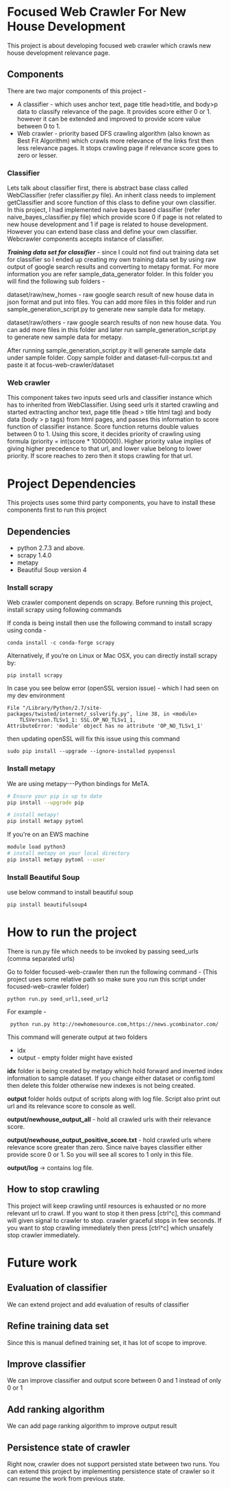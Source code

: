 # Focused Web Crawler For New House Development
This project is about developing focused web crawler which crawls new house development relevance page.

## Components 
There are two major components of this project -
- A classifier - which uses anchor text, page title head>title, and body>p data to classify relevance of the page. It provides score either 0 or 1. however it can be extended and improved to provide
score value between 0 to 1.
- Web crawler - priority based DFS crawling algorithm (also known as Best Fit Algorithm) which crawls more relevance of the links first then less relevance pages. It stops crawling page if relevance score goes to zero or lesser.

### Classifier
Lets talk about classifier first, there is abstract base class called WebClassifier (refer classifier.py file).
An inherit class needs to implement getClassifier and score function of this class to define your own classifier.
In this project, I had implemented naive bayes based classifier (refer naive_bayes_classifier.py file) which provide score 0 if page is not related to new house development and 1 if page is related to house development.
However you can extend base class and define your own classifier. Webcrawler components accepts instance of classifier.

**_Training data set for classifier_** -
since I could not find out training data set for classifier so I ended up creating my own training data set by using raw output of google search results and converting to metapy format.
For more information you are refer sample_data_generator folder. In this folder you will find the following sub folders -

dataset/raw/new_homes - raw google search result of new house data in json format and put into files. You can add more files in this folder and run sample_generation_script.py to generate new sample data for metapy.

dataset/raw/others - raw google search results of non new house data. You can add more files in this folder and later run sample_generation_script.py to generate new sample data for metapy.

After running sample_generation_script.py it will generate sample data under sample folder. Copy sample folder and dataset-full-corpus.txt and paste it at focus-web-crawler/dataset


### Web crawler
This component takes two inputs  seed urls and classifier instance which has to inherited from WebClassifier. Using seed urls
it started crawling and started extracting anchor text, page title (head > title html tag) and body data (body > p tags) from html pages, and
passes this information to score function of classifier instance. Score function returns double values between 0 to 1.
Using this score, it decides priority of crawling using formula (priority = int(score * 1000000)). Higher priority value implies of 
giving higher precedence to that url, and lower value belong to lower priority. If score reaches to zero then it stops crawling for that url.

# Project Dependencies
This projects uses some third party components, you have to install these components first to run this project

## Dependencies
* python 2.7.3 and above.
* scrapy 1.4.0
* metapy
* Beautiful Soup version 4

### Install scrapy
Web crawler component depends on scrapy. Before running this project, install scrapy using following commands

If conda is being install then use the following command to install scrapy using conda -
```
conda install -c conda-forge scrapy
```

Alternatively, if you’re on Linux or Mac OSX, you can directly install scrapy by:
```
pip install scrapy
```

In case you see below error (openSSL version issue) - which I had seen on my dev environment
```  
File "/Library/Python/2.7/site-packages/twisted/internet/_sslverify.py", line 38, in <module>
    TLSVersion.TLSv1_1: SSL.OP_NO_TLSv1_1,
AttributeError: 'module' object has no attribute 'OP_NO_TLSv1_1'
```
then updating openSSL will fix this issue using this command 
```
sudo pip install --upgrade --ignore-installed pyopenssl
```

### Install metapy
We are using metapy---Python bindings for MeTA. 

```bash
# Ensure your pip is up to date
pip install --upgrade pip
```

```bash
# install metapy!
pip install metapy pytoml
```

If you're on an EWS machine

```bash
module load python3
# install metapy on your local directory
pip install metapy pytoml --user
```


### Install Beautiful Soup
use below command to install beautiful soup
```bash
pip install beautifulsoup4
```

# How to run the project
There is run.py file which needs to be invoked by passing seed_urls (comma separated urls)

Go to folder focused-web-crawler then run the following command - (This project uses some relative
 path so make sure you run this script under focused-web-crawler folder)

```
python run.py seed_url1,seed_url2
```

For  example -
```
 python run.py http://newhomesource.com,https://news.ycombinator.com/
```

This command will generate output at two folders
* idx
* output - empty folder might have existed

**idx** folder is being created by metapy which hold forward and inverted index information to sample dataset. If you change either dataset or config.toml then delete this folder otherwise new indexes is not being created.

**output** folder holds output of scripts along with log file.
Script also print out url and its relevance score to console as well.

**output/newhouse_output_all** - hold all crawled urls with their relevance score.

**output/newhouse_output_positive_score.txt** - hold crawled urls where relevance score greater than zero. Since naive bayes classifier either provide score 0 or 1. So you will see all scores to 1 only in this file.

**output/log** -> contains log file.

## How to stop crawling
This project will keep crawling until resources is exhausted or no more relevant url to crawl. If you want to stop it then press [ctrl^c], this command will given signal to crawler to stop. crawler graceful stops in few seconds.
If you want to stop crawling immediately then press [ctrl^c] which unsafely stop crawler immediately.

# Future work
## Evaluation of classifier
We can extend project and add evaluation of results of classifier
## Refine training data set
Since this is manual defined training set, it has lot of scope to improve.
## Improve classifier
We can improve classifier and output score between 0 and 1 instead of only 0 or 1
## Add ranking algorithm
We can add page ranking algorithm to improve output result
## Persistence state of crawler
Right now, crawler does not support persisted state between two runs. You can extend this project by implementing persistence state of crawler so it can resume the work from previous state.
